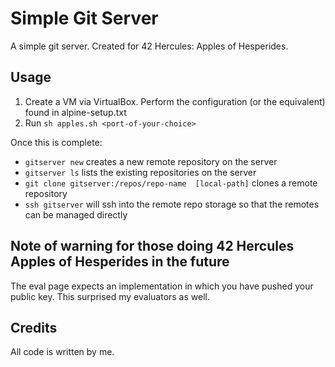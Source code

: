 # Simple Git Server

A simple git server. Created for 42 Hercules: Apples of Hesperides. 

## Usage

 1. Create a VM via VirtualBox. Perform the configuration (or the equivalent) found in alpine-setup.txt
 2. Run `sh apples.sh <port-of-your-choice>`
 
Once this is complete:

 - `gitserver new` creates a new remote repository on the server
 - `gitserver ls` lists the existing repositories on the server
 - `git clone gitserver:/repos/repo-name  [local-path]` clones a remote repository
 - `ssh gitserver` will ssh into the remote repo storage so that the remotes can be managed directly
 
## Note of warning for those doing 42 Hercules Apples of Hesperides in the future

The eval page expects an implementation in which you have pushed your public key. This surprised my evaluators as well.
 
## Credits

All code is written by me.
